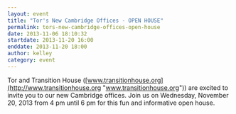 ```yaml
---
layout: event
title: "Tor's New Cambridge Offices - OPEN HOUSE"
permalink: tors-new-cambridge-offices-open-house
date: 2013-11-06 18:10:32
startdate: 2013-11-20 16:00
enddate: 2013-11-20 18:00
author: kelley
category: event
---
```


Tor and Transition House ([www.transitionhouse.org](http://www.transitionhouse.org "www.transitionhouse.org")) are excited to invite you to our new Cambridge offices. Join us on Wednesday, November 20, 2013 from 4 pm until 6 pm for this fun and informative open house.
